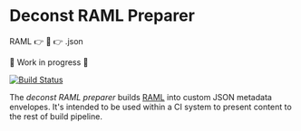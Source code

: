 # Deconst RAML Preparer
RAML :point_right: :wrench: :point_right: .json

:construction: Work in progress :construction:

[![Build Status](https://travis-ci.org/nimbinatus/deconst-raml-preparer.svg?branch=master)](https://travis-ci.org/nimbinatus/deconst-raml-preparer.svg?branch=master)

The *deconst RAML preparer* builds [RAML](#) into custom JSON metadata
envelopes. It's intended to be used within a CI system to present content to
the rest of build pipeline.
